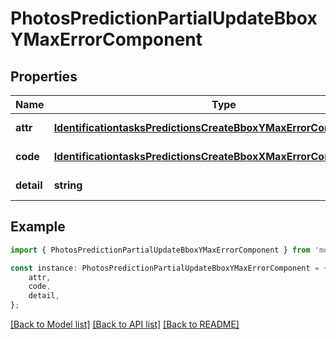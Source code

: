 # PhotosPredictionPartialUpdateBboxYMaxErrorComponent


## Properties

Name | Type | Description | Notes
------------ | ------------- | ------------- | -------------
**attr** | [**IdentificationtasksPredictionsCreateBboxYMaxErrorComponentAttr**](IdentificationtasksPredictionsCreateBboxYMaxErrorComponentAttr.md) |  | [default to undefined]
**code** | [**IdentificationtasksPredictionsCreateBboxXMaxErrorComponentCode**](IdentificationtasksPredictionsCreateBboxXMaxErrorComponentCode.md) |  | [default to undefined]
**detail** | **string** |  | [default to undefined]

## Example

```typescript
import { PhotosPredictionPartialUpdateBboxYMaxErrorComponent } from 'mosquito-alert';

const instance: PhotosPredictionPartialUpdateBboxYMaxErrorComponent = {
    attr,
    code,
    detail,
};
```

[[Back to Model list]](../README.md#documentation-for-models) [[Back to API list]](../README.md#documentation-for-api-endpoints) [[Back to README]](../README.md)
